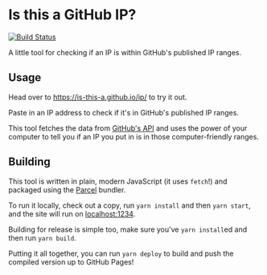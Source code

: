 # Is this a GitHub IP?

[![Build Status](https://travis-ci.org/is-this-a/ip.svg?branch=develop)](https://travis-ci.org/is-this-a/ip)

A little tool for checking if an IP is within GitHub's published IP ranges.

## Usage

Head over to <https://is-this-a.github.io/ip/> to try it out.

Paste in an IP address to check if it's in GitHub's published IP ranges.

This tool fetches the data from [GitHub's API](https://help.github.com/articles/about-github-s-ip-addresses/) and uses the power of your computer to tell you if an IP you put in is in those computer-friendly ranges.

## Building

This tool is written in plain, modern JavaScript (it uses `fetch`!) and packaged using the [Parcel](https://parceljs.org) bundler.

To run it locally, check out a copy, run `yarn install` and then `yarn start`, and the site will run on <localhost:1234>.

Building for release is simple too, make sure you've `yarn install`ed and then run `yarn build`.

Putting it all together, you can run `yarn deploy` to build and push the compiled version up to GitHub Pages!
